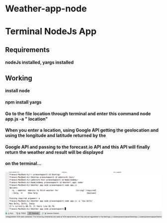 # Weather-app-node
# Terminal NodeJs  App
## Requirements
#### nodeJs installed, yargs installed 
## Working
#### install node
#### npm install yargs
#### Go to the file location through terminal and enter this command node app.js -a " location"
#### When you enter a location, using Google API getting the geolocation and using the longitude and latitude returned by the
#### Google API and passing to the forecast.io API and this API will finally return the weather and result will be displayed 
#### on the terminal...

![Alt text](https://github.com/peropranav/Weather-app-node/blob/master/Screen%20Shot%202017-09-24%20at%208.25.45%20PM.png)
